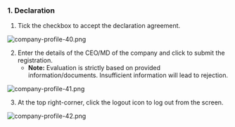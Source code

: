 ### 1. Declaration

1. Tick the checkbox to accept the declaration agreement.

![company-profile-40.png](images/company-profile-40.png)

2. Enter the details of the CEO/MD of the company and click to submit the registration.
    * **Note:** Evaluation is strictly based on provided information/documents. Insufficient information will lead to rejection.

![company-profile-41.png](images/company-profile-41.png)

3. At the top right-corner, click the logout icon to log out from the screen.

![company-profile-42.png](images/company-profile-42.png)